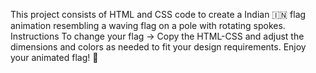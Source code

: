 This project consists of HTML and CSS code to create a Indian 🇮🇳 flag animation resembling a waving flag on a pole with rotating spokes.
Instructions
To change your flag ->
Copy the HTML-CSS and adjust the dimensions and colors as needed to fit your design requirements.
Enjoy your animated flag! 🚩

